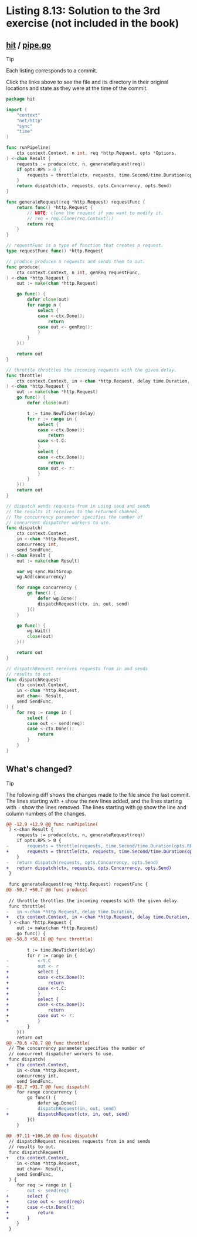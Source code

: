 # Listing 8.13: Solution to the 3rd exercise (not included in the book)

## [hit](https://github.com/inancgumus/gobyexample/blob/67bba939e66ca618094390a11f77a6c1aa2c1d9f/hit) / [pipe.go](https://github.com/inancgumus/gobyexample/blob/67bba939e66ca618094390a11f77a6c1aa2c1d9f/hit/pipe.go)

> [!TIP]
> Each listing corresponds to a commit.
>
> Click the links above to see the file and its directory in their original locations and state as they were at the time of the commit.

```go
package hit

import (
	"context"
	"net/http"
	"sync"
	"time"
)

func runPipeline(
	ctx context.Context, n int, req *http.Request, opts *Options,
) <-chan Result {
	requests := produce(ctx, n, generateRequest(req))
	if opts.RPS > 0 {
		requests = throttle(ctx, requests, time.Second/time.Duration(opts.RPS))
	}
	return dispatch(ctx, requests, opts.Concurrency, opts.Send)
}

func generateRequest(req *http.Request) requestFunc {
	return func() *http.Request {
		// NOTE: clone the request if you want to modify it.
		// req = req.Clone(req.Context())
		return req
	}
}

// requestFunc is a type of function that creates a request.
type requestFunc func() *http.Request

// produce produces n requests and sends them to out.
func produce(
	ctx context.Context, n int, genReq requestFunc,
) <-chan *http.Request {
	out := make(chan *http.Request)

	go func() {
		defer close(out)
		for range n {
			select {
			case <-ctx.Done():
				return
			case out <- genReq():
			}
		}
	}()

	return out
}

// throttle throttles the incoming requests with the given delay.
func throttle(
	ctx context.Context, in <-chan *http.Request, delay time.Duration,
) <-chan *http.Request {
	out := make(chan *http.Request)
	go func() {
		defer close(out)

		t := time.NewTicker(delay)
		for r := range in {
			select {
			case <-ctx.Done():
				return
			case <-t.C:
			}
			select {
			case <-ctx.Done():
				return
			case out <- r:
			}
		}
	}()
	return out
}

// dispatch sends requests from in using send and sends
// the results it receives to the returned channel.
// The concurrency parameter specifies the number of
// concurrent dispatcher workers to use.
func dispatch(
	ctx context.Context,
	in <-chan *http.Request,
	concurrency int,
	send SendFunc,
) <-chan Result {
	out := make(chan Result)

	var wg sync.WaitGroup
	wg.Add(concurrency)

	for range concurrency {
		go func() {
			defer wg.Done()
			dispatchRequest(ctx, in, out, send)
		}()
	}

	go func() {
		wg.Wait()
		close(out)
	}()

	return out
}

// dispatchRequest receives requests from in and sends
// results to out.
func dispatchRequest(
	ctx context.Context,
	in <-chan *http.Request,
	out chan<- Result,
	send SendFunc,
) {
	for req := range in {
		select {
		case out <- send(req):
		case <-ctx.Done():
			return
		}
	}
}
```

## What's changed?

> [!TIP]
> The following diff shows the changes made to the file since the last commit.
> The lines starting with `+` show the new lines added, and the lines starting with `-` show the lines removed.
> The lines starting with `@@` show the line and column numbers of the changes.

```diff
@@ -12,9 +12,9 @@ func runPipeline(
 ) <-chan Result {
 	requests := produce(ctx, n, generateRequest(req))
 	if opts.RPS > 0 {
-		requests = throttle(requests, time.Second/time.Duration(opts.RPS))
+		requests = throttle(ctx, requests, time.Second/time.Duration(opts.RPS))
 	}
-	return dispatch(requests, opts.Concurrency, opts.Send)
+	return dispatch(ctx, requests, opts.Concurrency, opts.Send)
 }
 
 func generateRequest(req *http.Request) requestFunc {
@@ -50,7 +50,7 @@ func produce(
 
 // throttle throttles the incoming requests with the given delay.
 func throttle(
-	in <-chan *http.Request, delay time.Duration,
+	ctx context.Context, in <-chan *http.Request, delay time.Duration,
 ) <-chan *http.Request {
 	out := make(chan *http.Request)
 	go func() {
@@ -58,8 +58,16 @@ func throttle(
 
 		t := time.NewTicker(delay)
 		for r := range in {
-			<-t.C
-			out <- r
+			select {
+			case <-ctx.Done():
+				return
+			case <-t.C:
+			}
+			select {
+			case <-ctx.Done():
+				return
+			case out <- r:
+			}
 		}
 	}()
 	return out
@@ -70,6 +78,7 @@ func throttle(
 // The concurrency parameter specifies the number of
 // concurrent dispatcher workers to use.
 func dispatch(
+	ctx context.Context,
 	in <-chan *http.Request,
 	concurrency int,
 	send SendFunc,
@@ -82,7 +91,7 @@ func dispatch(
 	for range concurrency {
 		go func() {
 			defer wg.Done()
-			dispatchRequest(in, out, send)
+			dispatchRequest(ctx, in, out, send)
 		}()
 	}
 
@@ -97,11 +106,16 @@ func dispatch(
 // dispatchRequest receives requests from in and sends
 // results to out.
 func dispatchRequest(
+	ctx context.Context,
 	in <-chan *http.Request,
 	out chan<- Result,
 	send SendFunc,
 ) {
 	for req := range in {
-		out <- send(req)
+		select {
+		case out <- send(req):
+		case <-ctx.Done():
+			return
+		}
 	}
 }
```

